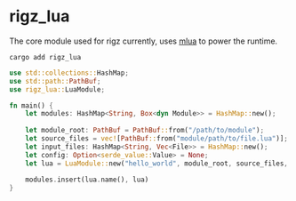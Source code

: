 # rigz_lua

The core module used for rigz currently, uses [mlua](https://github.com/mlua-rs/mlua/tree/master) to power the runtime.

```shell
cargo add rigz_lua
```

```rust
use std::collections::HashMap;
use std::path::PathBuf;
use rigz_lua::LuaModule;

fn main() {
    let modules: HashMap<String, Box<dyn Module>> = HashMap::new();
    
    let module_root: PathBuf = PathBuf::from("/path/to/module");
    let source_files = vec![PathBuf::from("module/path/to/file.lua")];
    let input_files: HashMap<String, Vec<File>> = HashMap::new();
    let config: Option<serde_value::Value> = None;
    let lua = LuaModule::new("hello_world", module_root, source_files, input_files, config);
    
    modules.insert(lua.name(), lua)
}
```